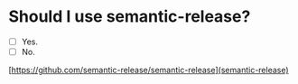 # Should I use semantic-release?

* [ ] Yes.
* [ ] No.

[https://github.com/semantic-release/semantic-release](semantic-release)

